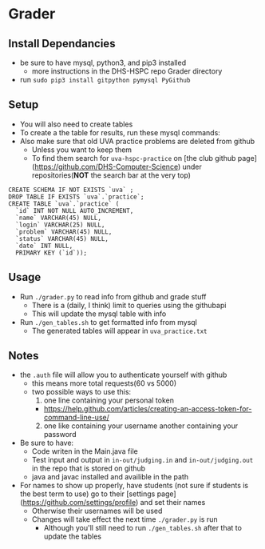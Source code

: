 # Grader

## Install Dependancies
- be sure to have mysql, python3, and pip3 installed
  - more instructions in the DHS-HSPC repo Grader directory
- run `sudo pip3 install gitpython pymysql PyGithub`

## Setup
- You will also need to create tables
- To create a the table for results, run these mysql commands:
- Also make sure that old UVA practice problems are deleted from github
  - Unless you want to keep them
  - To find them search for `uva-hspc-practice` on
    [the club github page] (https://github.com/DHS-Computer-Science)
    under repositories(**NOT** the search bar at the very top)

```
CREATE SCHEMA IF NOT EXISTS `uva` ;
DROP TABLE IF EXISTS `uva`.`practice`;
CREATE TABLE `uva`.`practice` (
  `id` INT NOT NULL AUTO_INCREMENT,
  `name` VARCHAR(45) NULL,
  `login` VARCHAR(25) NULL,
  `problem` VARCHAR(45) NULL,
  `status` VARCHAR(45) NULL,
  `date` INT NULL,
  PRIMARY KEY (`id`));
```

## Usage
- Run `./grader.py` to read info from github and grade stuff
  - There is a (daily, I think) limit to queries using the githubapi
  - This will update the mysql table with info
- Run `./gen_tables.sh` to get formatted info from mysql
  - The generated tables will appear in `uva_practice.txt`

## Notes
- the `.auth` file will allow you to authenticate yourself with github
  - this means more total requests(60 vs 5000)
  - two possible ways to use this:
    1. one line containing your personal token
      - https://help.github.com/articles/creating-an-access-token-for-command-line-use/
    2. one like containing your username another containing your password
- Be sure to have:
  - Code writen in the Main.java file
  - Test input and output in `in-out/judging.in` and `in-out/judging.out`
    in the repo that is stored on github
  - java and javac installed and availible in the path
- For names to show up properly, have students (not sure if students is the
  best term to use) go to their [settings page]
  (https://github.com/settings/profile) and set their names
    - Otherwise their usernames will be used
    - Changes will take effect the next time `./grader.py` is run
      - Although you'll still need to run `./gen_tables.sh` after that to
        update the tables
